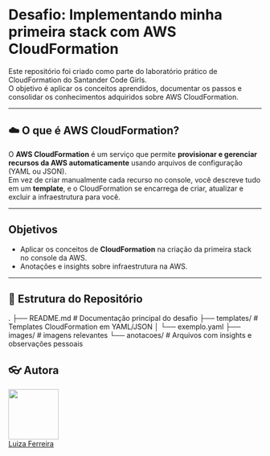 #  Desafio: Implementando minha primeira stack com AWS CloudFormation  

Este repositório foi criado como parte do laboratório prático de CloudFormation do Santander Code Girls.  
O objetivo é aplicar os conceitos aprendidos, documentar os passos e consolidar os conhecimentos adquiridos sobre AWS CloudFormation.

---

## ☁️ O que é AWS CloudFormation?  

O **AWS CloudFormation** é um serviço que permite **provisionar e gerenciar recursos da AWS automaticamente** usando arquivos de configuração (YAML ou JSON).  
Em vez de criar manualmente cada recurso no console, você descreve tudo em um **template**, e o CloudFormation se encarrega de criar, atualizar e excluir a infraestrutura para você.  

---

##  Objetivos 

- Aplicar os conceitos de **CloudFormation** na criação da primeira stack no console da AWS.
- Anotações e insights sobre infraestrutura na AWS.

---

## 📂 Estrutura do Repositório  

.
├── README.md # Documentação principal do desafio
├── templates/ # Templates CloudFormation em YAML/JSON
│ └── exemplo.yaml
├── images/ # imagens relevantes
└── anotacoes/ # Arquivos com insights e observações pessoais

## :eyeglasses: Autora

<div><img src="https://github.com/luizaferreirafonseca.png" width="100px;"/></div>
<div><a href="https://github.com/luizaferreirafonseca">Luiza Ferreira</a></div>
